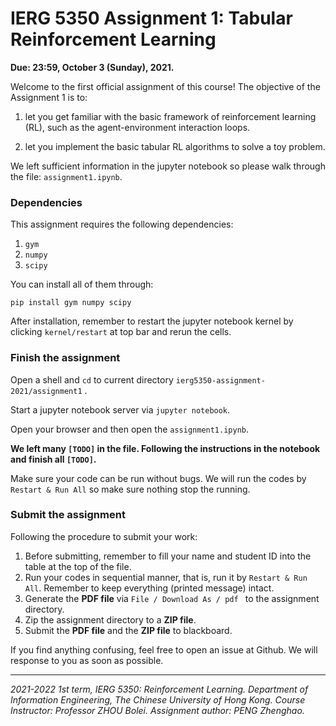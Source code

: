 # IERG 5350 Assignment 1: Tabular Reinforcement Learning



**Due: 23:59, October 3 (Sunday), 2021.**




Welcome to the first official assignment of this course! The objective of the Assignment 1 is to:

1. let you get familiar with the basic framework of reinforcement learning (RL), such as the agent-environment interaction loops. 

2. let you implement the basic tabular RL algorithms to solve a toy problem.

We left sufficient information in the jupyter notebook so please walk through the file: `assignment1.ipynb`.



### Dependencies

This assignment requires the following dependencies:

1. `gym`
2. `numpy`
3. `scipy`

You can install all of them through:

```
pip install gym numpy scipy
```

After installation, remember to restart the jupyter notebook kernel by clicking `kernel/restart` 
at top bar and rerun the cells.

### Finish the assignment

Open a shell and `cd` to current directory `ierg5350-assignment-2021/assignment1` . 

Start a jupyter notebook server via `jupyter notebook`. 

Open your browser and then open the `assignment1.ipynb`. 

**We left many `[TODO]` in the file. Following the instructions in the notebook and finish all `[TODO]`.** 

Make sure your code can be run without bugs. We will run the codes by `Restart & Run All` so make sure nothing stop the running.




### Submit the assignment

Following the procedure to submit your work:

1. Before submitting, remember to fill your name and student ID into the table at the top of the file.
2. Run your codes in sequential manner, that is, run it by `Restart & Run All`. Remember to keep everything (printed message) intact.
3. Generate the **PDF file** via `File / Download As / pdf ` to the assignment directory.
4. Zip the assignment directory to a **ZIP file**.
5. Submit the **PDF file** and the **ZIP file** to blackboard.






If you find anything confusing, feel free to open an issue at Github. We will response to you as soon as possible.



------

*2021-2022 1st term, IERG 5350: Reinforcement Learning. Department of Information Engineering, The Chinese University of Hong Kong. Course Instructor: Professor ZHOU Bolei. Assignment author: PENG Zhenghao.*
